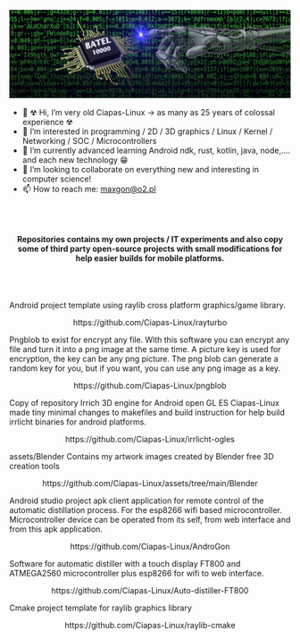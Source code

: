 ![...](https://github.com/Ciapas-Linux/assets/blob/main/Web/byteheader1.jpg)

- 👋 ☢ Hi, I’m very old Ciapas-Linux -> as many as 25 years of colossal experience ☢
- 👀 I’m interested in programming / 2D / 3D graphics / Linux / Kernel / Networking / SOC / Microcontrollers
- 🌱 I’m currently advanced learning Android ndk, rust, kotlin, java, node,.... and each new technology 😁
- 💞️ I’m looking to collaborate on everything new and interesting in computer science! 
- 📫 How to reach me: maxgon@o2.pl 

<br><br>
<H4><p align="center">
Repositories contains my own projects / IT experiments and also copy some of third party
open-source projects with small modifications for help easier builds for mobile platforms.
</p></H4>

<br><br>

Android project template using raylib cross platform graphics/game library.

<p align="center">
https://github.com/Ciapas-Linux/rayturbo
</p>


Pngblob to exist for encrypt any file.
With this software you can encrypt any file and turn it into a png image at the same time. A picture key is used for encryption, the key can be any png picture. The png blob can generate a random key for you, but if you want, you can use any png image as a key. 
<p align="center">
https://github.com/Ciapas-Linux/pngblob
</p>

Copy of repository Irrich 3D engine for Android open GL ES
Ciapas-Linux made tiny minimal changes to makefiles and build instruction for help build irrlicht binaries for android platforms.
<p align="center">
https://github.com/Ciapas-Linux/irrlicht-ogles
</p>


assets/Blender
Contains my artwork images created by Blender free 3D creation tools
<p align="center">
https://github.com/Ciapas-Linux/assets/tree/main/Blender
</p>

Android studio project apk client application for remote control of the automatic distillation process. For the esp8266 wifi based microcontroller. Microcontroller device can be operated from its self, from web interface and from this apk application.
<p align="center">
https://github.com/Ciapas-Linux/AndroGon
</p>

Software for automatic distiller with a touch display FT800 and ATMEGA2560 microcontroller plus esp8266 for wifi to web interface.   
<p align="center">
https://github.com/Ciapas-Linux/Auto-distiller-FT800
</p>

Cmake project template for raylib graphics library 
<p align="center">
https://github.com/Ciapas-Linux/raylib-cmake
</p>








